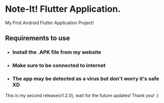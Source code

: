 # Note-It! Flutter Application.
My First Android Flutter Application Project!

## Requirements to use
- ### Install the .APK file from my website
- ### Make sure to be connected to internet
- ### The app may be detected as a virus but don't worry it's safe XD

This is my second release(v1.2.0), wait for the future updates!
Thank you! :)
